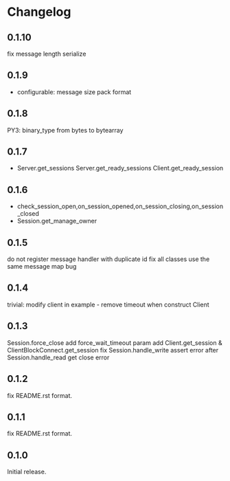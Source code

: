 # Changelog

## 0.1.10
fix message length serialize

## 0.1.9
+ configurable: message size pack format

## 0.1.8
PY3: binary_type from bytes to bytearray

## 0.1.7
+ Server.get_sessions Server.get_ready_sessions Client.get_ready_session

## 0.1.6
+ check_session_open,on_session_opened,on_session_closing,on_session_closed
+ Session.get_manage_owner

## 0.1.5
do not register message handler with duplicate id
fix all classes use the same message map bug

## 0.1.4
trivial: modify client in example - remove timeout when construct Client

## 0.1.3

Session.force_close add force_wait_timeout param
add Client.get_session & ClientBlockConnect.get_session
fix Session.handle_write assert error after Session.handle_read get close error

## 0.1.2

fix README.rst format.

## 0.1.1

fix README.rst format.

## 0.1.0

Initial release.


